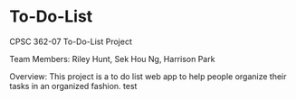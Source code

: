 # To-Do-List
CPSC 362-07
To-Do-List Project

Team Members: Riley Hunt, Sek Hou Ng, Harrison Park

Overview: 
This project is a to do list web app to help people organize their tasks in an organized fashion.
test

